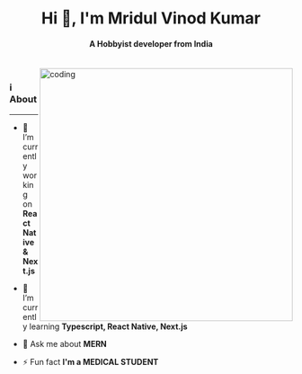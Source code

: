 <h1 align="center">Hi 👋, I'm Mridul Vinod Kumar</h1>
<h4 align="center">A Hobbyist developer from India</h4>
<br />
<img align="right" src="https://i.giphy.com/media/qgQUggAC3Pfv687qPC/giphy.webp" width="450" alt="coding"></img>

<h3 align="left">ℹ️ About</h3>
<hr />

- 🔭 I’m currently working on **React Native & Next.js**

- 🌱 I’m currently learning **Typescript, React Native, Next.js**

- 💬 Ask me about **MERN**

- ⚡ Fun fact **I'm a MEDICAL STUDENT**
